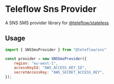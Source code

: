 # Teleflow Sns Provider

A SNS SMS provider library for [@teleflow/stateless](https://github.com/khulnasoft/teleflow)

## Usage

```javascript
import { SNSSmsProvider } from "@teleflow/sns"

const provider = new SNSSmsProvider({
    region: "eu-west-1",
    accessKeyId: "AWS_ACCESS_KEY_ID",
    secretAccessKey: "AWS_SECRET_ACCESS_KEY",
});
```
